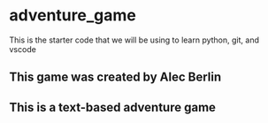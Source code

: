 # adventure_game
This is the starter code that we will be using to learn python, git, and vscode

## This game was created by Alec Berlin

## This is a text-based adventure game
